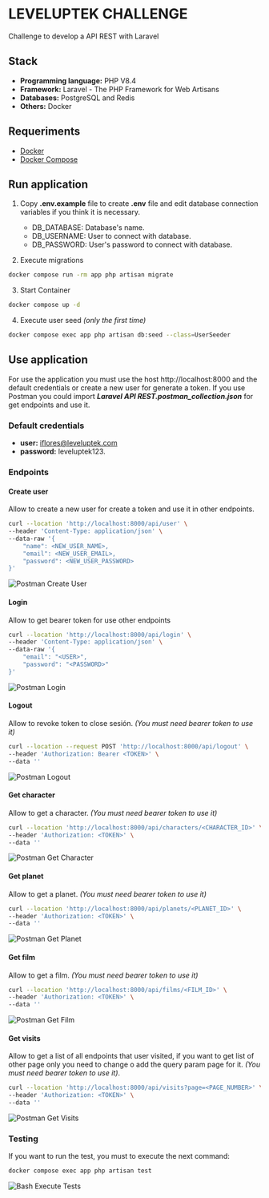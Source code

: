 # LEVELUPTEK CHALLENGE
Challenge to develop a API REST with Laravel

## Stack
- **Programming language:** PHP V8.4
- **Framework:** Laravel - The PHP Framework for Web Artisans
- **Databases:** PostgreSQL and Redis
- **Others:** Docker

## Requeriments
- [Docker](https://www.docker.com)
- [Docker Compose](https://docs.docker.com/compose)

## Run application

1. Copy **.env.example** file to create **.env** file and edit database connection variables if you think it is necessary.
    * DB_DATABASE: Database's name.
    * DB_USERNAME: User to connect with database.
    * DB_PASSWORD: User's password to connect with database.

2. Execute migrations
```bash
docker compose run -rm app php artisan migrate
```

3. Start Container
```bash
docker compose up -d
```

4. Execute user seed *(only the first time)*
```bash
docker compose exec app php artisan db:seed --class=UserSeeder
```

## Use application

For use the application you must use the host http://localhost:8000 and the default credentials or create a new user for generate a token.
If you use Postman you could import ***Laravel API REST.postman_collection.json*** for get endpoints and use it.

### Default credentials

- **user:** iflores@leveluptek.com
- **password:** leveluptek123.

### Endpoints

#### Create user
Allow to create a new user for create a token and use it in other endpoints.

```bash
curl --location 'http://localhost:8000/api/user' \
--header 'Content-Type: application/json' \
--data-raw '{
    "name": <NEW_USER_NAME>,
    "email": <NEW_USER_EMAIL>,
    "password": <NEW_USER_PASSWORD>
}'
```

![Postman Create User](./readme-files/endpoint-create-user.png)

#### Login
Allow to get bearer token for use other endpoints

```bash
curl --location 'http://localhost:8000/api/login' \
--header 'Content-Type: application/json' \
--data-raw '{
    "email": "<USER>",
    "password": "<PASSWORD>"
}'
```

![Postman Login](./readme-files/endpoint-login.png)

#### Logout
Allow to revoke token to close sesión. *(You must need bearer token to use it)*

```bash
curl --location --request POST 'http://localhost:8000/api/logout' \
--header 'Authorization: Bearer <TOKEN>' \
--data ''
```

![Postman Logout](./readme-files/endpoint-logout.png)

#### Get character
Allow to get a character. *(You must need bearer token to use it)*

```bash
curl --location 'http://localhost:8000/api/characters/<CHARACTER_ID>' \
--header 'Authorization: <TOKEN>' \
--data ''
```

![Postman Get Character](./readme-files/endpoint-get-character.png)

#### Get planet
Allow to get a planet. *(You must need bearer token to use it)*

```bash
curl --location 'http://localhost:8000/api/planets/<PLANET_ID>' \
--header 'Authorization: <TOKEN>' \
--data ''
```

![Postman Get Planet](./readme-files/endpoint-get-planet.png)

#### Get film
Allow to get a film. *(You must need bearer token to use it)*

```bash
curl --location 'http://localhost:8000/api/films/<FILM_ID>' \
--header 'Authorization: <TOKEN>' \
--data ''
```

![Postman Get Film](./readme-files/endpoint-get-film.png)

#### Get visits
Allow to get a list of all endpoints that user visited, if you want to get list of other page
only you need to change o add the query param page for it. *(You must need bearer token to use it)*.

```bash
curl --location 'http://localhost:8000/api/visits?page=<PAGE_NUMBER>' \
--header 'Authorization: <TOKEN>' \
--data ''
```

![Postman Get Visits](./readme-files/endpoint-get-visits.png)

### Testing

If you want to run the test, you must to execute the next command:

```bash
docker compose exec app php artisan test
```
![Bash Execute Tests](./readme-files/testing.png)







